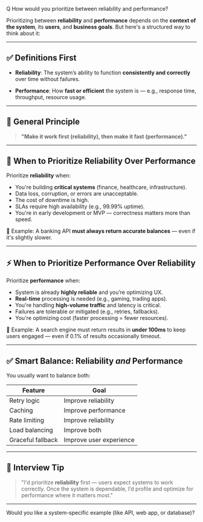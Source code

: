 Q How would you prioritize between reliability and performance?


Prioritizing between **reliability** and **performance** depends on the **context of the system**, its **users**, and **business goals**. But here's a structured way to think about it:

---

## ✅ Definitions First

* **Reliability**:
  The system’s ability to function **consistently and correctly** over time without failures.

* **Performance**:
  How **fast or efficient** the system is — e.g., response time, throughput, resource usage.

---

## 🎯 General Principle

> **"Make it work first (reliability), then make it fast (performance)."**

---

## 🧠 When to Prioritize **Reliability** Over Performance

Prioritize **reliability** when:

* You're building **critical systems** (finance, healthcare, infrastructure).
* Data loss, corruption, or errors are unacceptable.
* The cost of downtime is high.
* SLAs require high availability (e.g., 99.99% uptime).
* You're in early development or MVP — correctness matters more than speed.

📌 Example:
A banking API **must always return accurate balances** — even if it's slightly slower.

---

## ⚡ When to Prioritize **Performance** Over Reliability

Prioritize **performance** when:

* System is already **highly reliable** and you’re optimizing UX.
* **Real-time** processing is needed (e.g., gaming, trading apps).
* You're handling **high-volume traffic** and latency is critical.
* Failures are tolerable or mitigated (e.g., retries, fallbacks).
* You're optimizing cost (faster processing = fewer resources).

📌 Example:
A search engine must return results in **under 100ms** to keep users engaged — even if 0.1% of results occasionally timeout.

---

## ✅ Smart Balance: Reliability *and* Performance

You usually want to balance both:

| Feature           | Goal                    |
| ----------------- | ----------------------- |
| Retry logic       | Improve reliability     |
| Caching           | Improve performance     |
| Rate limiting     | Improve reliability     |
| Load balancing    | Improve both            |
| Graceful fallback | Improve user experience |

---

## 🧪 Interview Tip

> "I'd prioritize **reliability** first — users expect systems to work correctly. Once the system is dependable, I’d profile and optimize for performance where it matters most."

---

Would you like a system-specific example (like API, web app, or database)?
